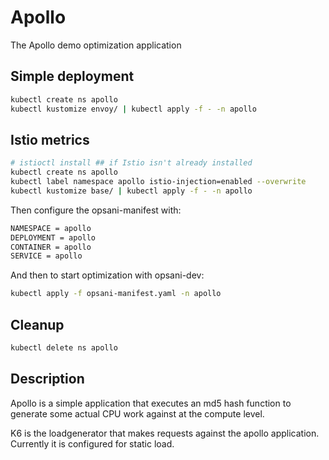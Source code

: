 # Apollo

The Apollo demo optimization application

## Simple deployment

```sh
kubectl create ns apollo
kubectl kustomize envoy/ | kubectl apply -f - -n apollo
```

## Istio metrics

```sh
# istioctl install ## if Istio isn't already installed
kubectl create ns apollo
kubectl label namespace apollo istio-injection=enabled --overwrite
kubectl kustomize base/ | kubectl apply -f - -n apollo
```

Then configure the opsani-manifest with:

```sh
NAMESPACE = apollo
DEPLOYMENT = apollo
CONTAINER = apollo
SERVICE = apollo
```

And then to start optimization with opsani-dev:
```sh
kubectl apply -f opsani-manifest.yaml -n apollo
```

## Cleanup

```sh
kubectl delete ns apollo
```

## Description

Apollo is a simple application that executes an md5 hash function to generate some
actual CPU work against at the compute level.

K6 is the loadgenerator that makes requests against the apollo application. Currently it is configured for static load.
